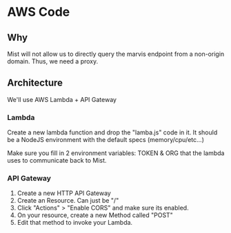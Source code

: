 # AWS Code

## Why

Mist will not allow us to directly query the marvis endpoint from a non-origin domain. Thus, we need a proxy.

## Architecture

We'll use AWS Lambda + API Gateway

### Lambda

Create a new lambda function and drop the "lamba.js" code in it. It should be a NodeJS
environment with the default specs (memory/cpu/etc...)

Make sure you fill in 2 environment variables: TOKEN & ORG that the lambda uses to communicate back to Mist.

### API Gateway

1) Create a new HTTP API Gateway
2) Create an Resource. Can just be "/"
3) Click "Actions" > "Enable CORS" and make sure its enabled.
4) On your resource, create a new Method called "POST"
5) Edit that method to invoke your Lambda.


